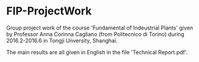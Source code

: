 # FIP-ProjectWork

Group project work of the course 'Fundamental of Indeustrial Plants' given by Professor Anna Corinna Cagliano (from Politecnico di Torino) during 2016.2-2016.6 in Tongji Unversity, Shanghai.

The main results are all given in English in the file 'Technical Report.pdf'.
